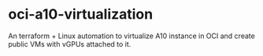 # oci-a10-virtualization
An terraform + Linux automation to virtualize A10 instance in OCI and create public VMs with vGPUs attached to it. 
